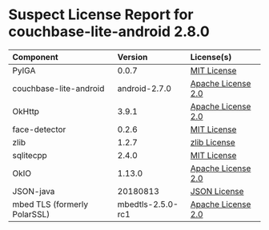 
Suspect License Report for couchbase-lite-android 2.8.0
=======================================================

|Component|Version|License(s)|
| :--- | :--- | :--- |
|PyIGA|0.0.7|[MIT License](../../license-data/ad705c59-6893-4980-bdbf-0837f1823cc4.txt)|
|couchbase-lite-android|android-2.7.0|[Apache License 2.0](../../license-data/7cae335f-1193-421e-92f1-8802b4243e93.txt)|
|OkHttp|3.9.1|[Apache License 2.0](../../license-data/7cae335f-1193-421e-92f1-8802b4243e93.txt)|
|face-detector|0.2.6|[MIT License](../../license-data/ad705c59-6893-4980-bdbf-0837f1823cc4.txt)|
|zlib|1.2.7|[zlib License](../../license-data/7bf4506f-7531-4655-a4bf-e9deb4d2cc8e.txt)|
|sqlitecpp|2.4.0|[MIT License](../../license-data/ad705c59-6893-4980-bdbf-0837f1823cc4.txt)|
|OkIO|1.13.0|[Apache License 2.0](../../license-data/7cae335f-1193-421e-92f1-8802b4243e93.txt)|
|JSON-java|20180813|[JSON License](../../license-data/1e26c7bd-0277-479d-bc67-454ff0686faa.txt)|
|mbed TLS (formerly PolarSSL)|mbedtls-2.5.0-rc1|[Apache License 2.0](../../license-data/7cae335f-1193-421e-92f1-8802b4243e93.txt)|
